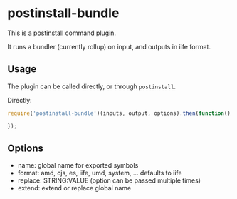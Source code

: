 postinstall-bundle
==================

This is a [postinstall](http://github.com/kapouer/postintall) command plugin.

It runs a bundler (currently rollup) on input, and outputs in iife format.

Usage
-----

The plugin can be called directly, or through `postinstall`.

Directly:

```js
require('postinstall-bundle')(inputs, output, options).then(function() {

});
```

Options
-------

- name: global name for exported symbols
- format: amd, cjs, es, iife, umd, system, ... defaults to iife
- replace: STRING:VALUE (option can be passed multiple times)
- extend: extend or replace global name
